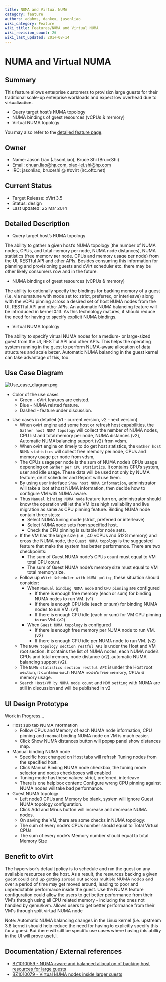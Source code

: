 ```yaml
---
title: NUMA and Virtual NUMA
category: feature
authors: adahms, danken, jasonliao
wiki_category: Feature
wiki_title: Features/NUMA and Virtual NUMA
wiki_revision_count: 20
wiki_last_updated: 2014-08-14
---
```


# NUMA and Virtual NUMA

## Summary

This feature allows enterprise customers to provision large guests for their traditional scale-up enterprise workloads and expect low overhead due to virtualization.

*   Query target host’s NUMA topology
*   NUMA bindings of guest resources (vCPUs & memory)
*   Virtual NUMA topology

You may also refer to the [detailed feature page](/develop/release-management/features/sla/detailed-numa-and-virtual-numa/).

## Owner

*   Name: Jason Liao (JasonLiao), Bruce Shi (BruceShi)
*   Email: <chuan.liao@hp.com>, <xiao-lei.shi@hp.com>
*   IRC: jasonliao, bruceshi @ #ovirt (irc.oftc.net)

## Current Status

*   Target Release: oVirt 3.5
*   Status: design
*   Last updated: 25 Mar 2014

## Detailed Description

*   Query target host’s NUMA topology

The ability to gather a given host’s NUMA topology (the number of NUMA nodes, CPUs, and total memory per node, NUMA node distances), NUMA statistics (free memory per node, CPUs and memory usage per node) from the UI, RESTful API and other APIs. Besides consuming this information for planning and provisioning guests and oVirt scheduler etc. there may be other likely consumers now and in the future.

*   NUMA bindings of guest resources (vCPUs & memory)

The ability to optionally specify the bindings for backing memory of a guest (i.e. via numatune with mode set to: strict, preferred, or interleave) along with the vCPU pinning across a desired set of host NUMA nodes from the UI, RESTful API and other APIs. An automatic NUMA balancing feature will be introduced in kernel 3.13. As this technology matures, it should reduce the need for having to specify explicit NUMA bindings.

*   Virtual NUMA topology

The ability to specify virtual NUMA nodes for a medium- or large-sized guest from the UI, RESTful API and other APIs. This helps the operating system running in the guest to perform NUMA-aware allocation of data structures and scale better. Automatic NUMA balancing in the guest kernel can take advantage of this, too.

## Use Case Diagram

![](/images/wiki/Use_case_diagram.png "Use_case_diagram.png")

*   Color of the use cases
    -   Green - oVirt features are existed.
    -   Blue - NUMA related feature.
    -   Dashed - feature under discussion.

<!-- -->

*   Use cases in detailed (v1 - current version, v2 - next version)
    -   When ovirt engine add some host or refresh host capabilities, the `Gather host NUMA topology` will collect the number of NUMA nodes, CPU list and total memory per node, NUMA distances (v2), Automatic NUMA balancing support (v2) from vdsm.
    -   When ovirt engine on timely to do get host statistics, the `Gather host NUMA statistics` will collect free memory per node, CPUs and memory usage per node from vdsm,
    -   The CPUs usage per node is the sum of NUMA node’s CPUs usage depending on `Gather per CPU statistics`. It contains CPU’s system, user and idle usage. These data will be used not only by NUMA feature, oVirt scheduler and Report will use them.
    -   By using user interface `Show host NUMA information`, administrator will take a loot at host NUMA information, then decide how to configure VM with NUMA aware.
    -   Thus `Manual binding NUMA node` feature turn on, administrator should know the operation will let the VM lose high availability and live migration as same as CPU pinning feature. Binding NUMA node contain three steps:
        -   Select NUMA tuning mode (strict, preferred or interleave)
        -   Select NUMA node sets from specified host.
        -   Check the CPU pinning is suitable for node sets.
    -   If the VM has the large size (i.e., 40 vCPUs and 512G memory) and cross the NUMA node, the `Guest NUMA topology` is the suggested feature that make the system has better performance. There are two checkpoints:
        -   The sum of Guest NUMA node’s CPUs count must equal to VM total CPU count.
        -   The sum of Guest NUMA node’s memory size must equal to VM total memory size.
    -   Follow up `oVirt Scheduler with NUMA policy`, these situation should consider:
        -   When `Manual binding NUMA node` and `CPU pinning` are configured
            -   If there is enough free memory (each or sum) for binding NUMA nodes to run VM. (v1)
            -   If there is enough CPU idle (each or sum) for binding NUMA nodes to run VM. (v1)
            -   If there is enough CPU idle (each or sum) for VM CPU pinning to run VM. (v2)
        -   When `Guest NUMA topology` is configured
            -   If there is enough free memory per NUMA node to run VM. (v2)
            -   If there is enough CPU idle per NUMA node to run VM. (v2)
    -   The `NUMA topology section restful API` is under the Host and VM root section. It contains the list of NUMA nodes, each NUMA node’s CPUs and total memory, node distance (v2), automatic NUMA balancing support (v2).
    -   The `NUMA statistics section restful API` is under the Host root section, it contains each NUMA node’s free memory, CPUs & memory usage.
    -   `Search Host/VM by NUMA node count` and `MOM setting` with NUMA are still in discussion and will be published in v2.

## UI Design Prototype

Work in Progress...

*   Host sub tab NUMA information
    -   Follow CPUs and Memory of each NUMA node information, CPU pinning and manual binding NUMA node on VM is much easier.
    -   Click Show NUMA distances button will popup panel show distances map.
*   Manual binding NUMA node
    -   Specific host changed on Host tabs will refresh Tuning nodes from the specified host.
    -   Click Manual Binding NUMA node checkbox, the tuning mode selector and nodes checkboxes will enabled.
    -   Tuning mode has these values: strict, preferred, interleave
    -   There is one help box content: Configure wrong CPU pinning against NUMA nodes will take bad performance.
*   Guest NUMA topology
    -   Left node0 CPUs and Memory be blank, system will ignore Guest NUMA topology configuration.
    -   Click Add and Minus button will increase and decrease NUMA nodes.
    -   On saving the VM, there are some checks in NUMA topology:
    -   The sum of every node’s CPUs number should equal to Total Virtual CPUs
    -   The sum of every node’s Memory number should equal to total Memory Size

## Benefit to oVirt

The hypervisor’s default policy is to schedule and run the guest on any available resources on the host. As a result, the resources backing a given guest could end up getting spread out across multiple NUMA nodes and over a period of time may get moved around, leading to poor and unpredictable performance inside the guest. Use the NUMA feature configuration could allow the users to get better performance from their VM's through using all CPU related memory - including the ones not handled by qemu/kvm. Allows users to get better performance from their VM's through split virtual NUMA node

Note: Automatic NUMA balancing changes in the Linux kernel (i.e. upstream 3.8 kernel) should help reduce the need for having to explicitly specify this for a guest. But there will still be specific use cases where having this ability in the UI will prove useful.

## Documentation / External references

*   [BZ1010059 - NUMA aware and balanced allocation of backing host resources for large guests](https://bugzilla.redhat.com/show_bug.cgi?id=1010059)
*   [BZ1010079 - Virtual NUMA nodes inside larger guests](https://bugzilla.redhat.com/show_bug.cgi?id=1010079)


